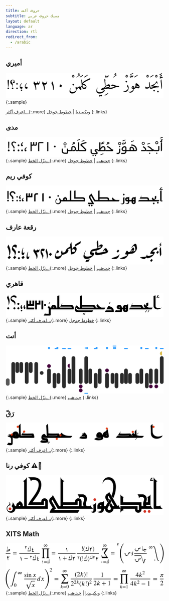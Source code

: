 ```yaml
---
title: حروف ألف
subtitle: مسبك حروف عربي
layout: default
language: ar
direction: rtl
redirect_from:
  - /arabic
---
```


أميري
-----
![أميري](assets/images/amiri.svg "أميري")
{:.sample}

[اعرف أكثر...](/amiri){:.more}
[ويكيبيديا](https://ar.wikipedia.org/wiki/الخط_الأميري) |
[خطوط جوجل](https://fonts.google.com/specimen/Amiri)
{:.links}

مدى
----
![مدى](assets/images/mada.svg "مدى")
{:.sample}
[نزّل الخط...](https://github.com/aliftype/mada/releases/latest){:.more}
[جت‌هب](https://github.com/aliftype/mada) |
[خطوط جوجل](https://fonts.google.com/specimen/Mada)
{:.links}

كوفي ريم
--------
![كوفي ريم](assets/images/reem-kufi.svg "كوفي ريم")
{:.sample}
[نزّل الخط...](https://github.com/aliftype/reem-kufi/releases/latest){:.more}
[جت‌هب](https://github.com/aliftype/reem-kufi) |
[خطوط جوجل](https://fonts.google.com/specimen/Reem+Kufi)
{:.links}

رقعة عارف
---------
![رقعة عارف](assets/images/aref-ruqaa.svg "رقعة عارف")
{:.sample}
[نزّل الخط...](https://github.com/aliftype/aref-ruqaa/releases/latest){:.more}
[جت‌هب](https://github.com/aliftype/aref-ruqaa) |
[خطوط جوجل](https://fonts.google.com/specimen/Aref+Ruqaa)
{:.links}

قاهري
-----
![قاهري](assets/images/qahiri.svg "قاهري")
{:.sample}
[اعرف أكثر...](/qahiri){:.more}
[خطوط جوجل](https://fonts.google.com/specimen/Qahiri)
{:.links}

أنت
---
![أنت](assets/images/anti.svg "أنت")
{:.sample}
[نزّل الخط...](https://github.com/aliftype/anti/releases/latest){:.more}
[جت‌هب](https://github.com/aliftype/anti)
{:.links}

رَقّ
----
![رَقّ](assets/images/raqq.svg "رَقّ")
{:.sample}
[اعرف أكثر...](/raqq){:.more}
{:.links}

كوفي رنا ⚠️🚧
--------
![كوفي رنا](assets/images/rana-kufi.svg "كوفي رنا")
{:.sample}
[اعرف أكثر...](/rana-kufi){:.more}
{:.links}

XITS Math
---------
![XITS Math](assets/images/xits.svg "XITS Math")
{:.sample}
[نزّل الخط...](https://github.com/aliftype/xits/releases/latest){:.more}
[ويكيبيديا](https://en.wikipedia.org/wiki/XITS_font_project) |
[جت‌هب](https://github.com/aliftype/xits)
{:.links}

<a rel="me" href="https://typo.social/@khaled" style="visibility:
hidden;">Mastodon</a>
